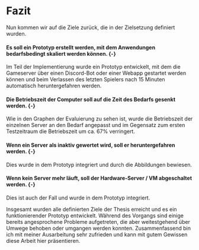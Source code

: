# Fazit

Nun kommen wir auf die Ziele zurück, die in der Zielsetzung definiert wurden.

#### Es soll ein Prototyp erstellt werden, mit dem Anwendungen bedarfsbedingt skaliert werden können. {-}

Im Teil der Implementierung wurde ein Prototyp entwickelt, mit dem die Gameserver über einen Discord-Bot oder einer Webapp gestartet werden können und beim Verlassen des letzten Spielers nach 15 Minuten automatisch heruntergefahren werden.

#### Die Betriebszeit der Computer soll auf die Zeit des Bedarfs gesenkt werden. {-}

Wie in den Graphen der Evaluierung zu sehen ist, wurde die Betriebszeit der einzelnen Server an den Bedarf angepasst und im Gegensatz zum ersten Testzeitraum die Betriebszeit um ca. 67% verringert.

#### Wenn ein Server als inaktiv gewertet wird, soll er heruntergefahren werden. {-}

Dies wurde in dem Prototyp integriert und durch die Abbildungen bewiesen.

#### Wenn kein Server mehr läuft, soll der Hardware-Server / VM abgeschaltet werden. {-}

Dies ist auch der Fall und wurde in dem Prototyp integriert.


Insgesamt wurden alle definierten Ziele der Thesis erreicht und es ein funktionierender Prototyp entwickelt. Während des Vorgangs sind einige bereits angesprochene Probleme aufgetreten, die aber weitestgehend über Umwege behoben oder umgangen werden konnten. Zusammenfassend bin ich mit meiner Ausarbeitung sehr zufrieden und kann mit gutem Gewissen diese Arbeit hier präsentieren.